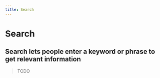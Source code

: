 ```yaml
---
title: Search
---
```


# Search

## Search lets people enter a keyword or phrase to get relevant information

> TODO

